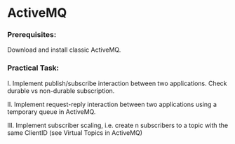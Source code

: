 # ActiveMQ

### Prerequisites:

Download and install classic ActiveMQ.

### Practical Task:

I. Implement publish/subscribe interaction between two applications. Check durable vs non-durable subscription.

II. Implement request-reply interaction between two applications using a temporary queue in ActiveMQ.

III. Implement subscriber scaling, i.e. create n subscribers to a topic with the same ClientID (see Virtual Topics in ActiveMQ)
